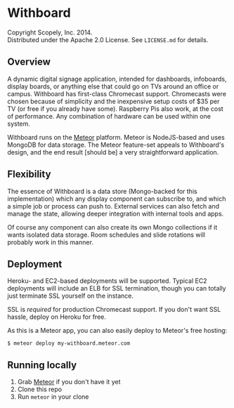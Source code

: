 Withboard
=========
Copyright Scopely, Inc. 2014.  
Distributed under the Apache 2.0 License. See `LICENSE.md` for details.

Overview
--------
A dynamic digital signage application, intended for dashboards, infoboards,
display boards, or anything else that could go on TVs around an office or
campus. Withboard has first-class Chromecast support. Chromecasts were chosen
because of simplicity and the inexpensive setup costs of $35 per TV (or free if
you already have some). Raspberry Pis also work, at the cost of performance.
Any combination of hardware can be used within one system.

Withboard runs on the [Meteor](http://meteor.com) platform. Meteor is
NodeJS-based and uses MongoDB for data storage. The Meteor feature-set appeals
to Withboard's design, and the end result [should be] a very straightforward
application.

Flexibility
-----------
The essence of Withboard is a data store (Mongo-backed for this implementation)
which any display component can subscribe to, and which a simple job or process
can push to. External services can also fetch and manage the state, allowing
deeper integration with internal tools and apps.

Of course any component can also create its own Mongo collections if it wants
isolated data storage. Room schedules and slide rotations will probably work
in this manner.

Deployment
----------
Heroku- and EC2-based deployments will be supported. Typical EC2 deployments
will include an ELB for SSL termination, though you can totally just terminate
SSL yourself on the instance.

SSL is _required_ for production Chromecast support. If you don't want SSL
hassle, deploy on Heroku for free.

As this is a Meteor app, you can also easily deploy to Meteor's free hosting:

    $ meteor deploy my-withboard.meteor.com

Running locally
---------------
1. Grab [Meteor](http://meteor.com) if you don't have it yet
2. Clone this repo
3. Run `meteor` in your clone

